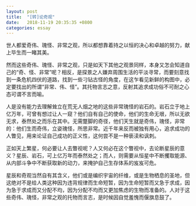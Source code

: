 ```yaml
---
layout: post
title:  "[转]论奇观"
date:   2018-11-19 20:35:35 +0800
categories: essay
---
```


世人都爱奇伟、瑰怪、非常之观，所以都想靠着持之以恒的决心和卓越的努力，献上毕生而一睹其美。  

然而这些奇伟、瑰怪、非常之观，只是如天下其他之观景同样，本身又怎会知道自己的“奇、怪、非常”呢？相反，是探景之人嫌弃周围生活的平淡寻常，而要刻意找到一条危机四伏的道路，找到一些刁钻古怪的角度，在这乍看见新鲜的构图中，必定要找出的所谓“非常、伟、怪”。其托物言志之意，反射其追求成功俗不可耐之心态可谓不言而喻。  

人是没有能力去理解耸立在荒无人烟之地的这些非常瑰怪的岩石的。岩石立于地上亿万年，可曾有想过让人一窥？他们自有自己的使命，他们的生命无垠，所以无欲无求，泰然处之而乐在其中。无需蹩脚的奇径，他们天生就是奇伟，瑰怪，非常的：他们生而奇伟，立姿瑰怪，所思非常。近千年来反而被独有用心，追求成功的人瞥见，用来论证自己成功的正义性，这何尝不是一种亵渎和讽刺。  

正如天上繁星，何必要让人去瞥视呢？人又何必在这个瞥视中，去论断星辰的意义？星辰、岩石，可上亿万年而泰然处之；而人，则需要从恒星中不断攫取能源、从内部斗争中不断获取新的动力，来掩护自己生存体系的岌岌可危。  

星辰和奇观当然自有其含义，他们或是编织宇宙的纤维，或是生物栖息的圣地，但这绝对不是给人类这种因为违背规律而生命短暂，因为生命短暂而又急于求成，因为急于求成而又分配不均，因为分配不均而又更加焦虑的生物而准备的。人对于这些奇伟、瑰怪，非常之观的托物而言志，是时候因自觉羞愧而偃旗息鼓了。  
